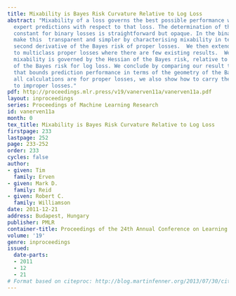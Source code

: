 ```yaml
---
title: Mixability is Bayes Risk Curvature Relative to Log Loss
abstract: "Mixability of a loss governs the best possible performance when aggregating
  expert predictions with respect to that loss. The determination of the mixability
  constant for binary losses is straightforward but opaque. In the binary case we
  make this  transparent and simpler by characterising mixability in terms of the
  second derivative of the Bayes risk of proper losses.  We then extend this result
  to multiclass proper losses where there are few existing results.  We show that
  mixability is governed by the Hessian of the Bayes risk, relative to the Hessian
  of the Bayes risk for log loss. We conclude by comparing our result to other work
  that bounds prediction performance in terms of the geometry of the Bayes risk. Although
  all calculations are for proper losses, we also show how to carry the results across
  to improper losses."
pdf: http://proceedings.mlr.press/v19/vanerven11a/vanerven11a.pdf
layout: inproceedings
series: Proceedings of Machine Learning Research
id: vanerven11a
month: 0
tex_title: Mixability is Bayes Risk Curvature Relative to Log Loss
firstpage: 233
lastpage: 252
page: 233-252
order: 233
cycles: false
author:
- given: Tim
  family: Erven
- given: Mark D.
  family: Reid
- given: Robert C.
  family: Williamson
date: 2011-12-21
address: Budapest, Hungary
publisher: PMLR
container-title: Proceedings of the 24th Annual Conference on Learning Theory
volume: '19'
genre: inproceedings
issued:
  date-parts:
  - 2011
  - 12
  - 21
# Format based on citeproc: http://blog.martinfenner.org/2013/07/30/citeproc-yaml-for-bibliographies/
---
```

